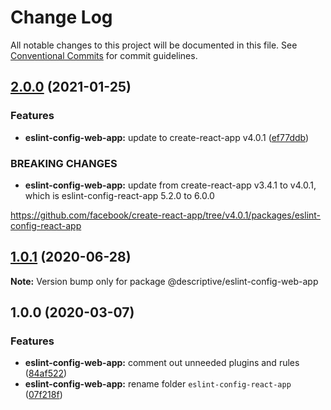 # Change Log

All notable changes to this project will be documented in this file.
See [Conventional Commits](https://conventionalcommits.org) for commit guidelines.

## [2.0.0](https://github.com/remarkablemark/descriptive/compare/@descriptive/eslint-config-web-app@1.0.1...@descriptive/eslint-config-web-app@2.0.0) (2021-01-25)

### Features

- **eslint-config-web-app:** update to create-react-app v4.0.1 ([ef77ddb](https://github.com/remarkablemark/descriptive/commit/ef77ddb3f3973ddd025616a7daaab65cba08c4b2))

### BREAKING CHANGES

- **eslint-config-web-app:** update from create-react-app v3.4.1 to v4.0.1, which is eslint-config-react-app 5.2.0 to 6.0.0

https://github.com/facebook/create-react-app/tree/v4.0.1/packages/eslint-config-react-app

## [1.0.1](https://github.com/remarkablemark/descriptive/compare/@descriptive/eslint-config-web-app@1.0.0...@descriptive/eslint-config-web-app@1.0.1) (2020-06-28)

**Note:** Version bump only for package @descriptive/eslint-config-web-app

## 1.0.0 (2020-03-07)

### Features

- **eslint-config-web-app:** comment out unneeded plugins and rules ([84af522](https://github.com/remarkablemark/descriptive/commit/84af522167cdced5030526ba96bce3d636ec6161))
- **eslint-config-web-app:** rename folder `eslint-config-react-app` ([07f218f](https://github.com/remarkablemark/descriptive/commit/07f218f0922f1c6db3610ee3d676e842f76632f8))
